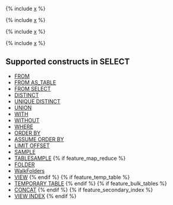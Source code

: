 {% include [x](../_includes/select/calc.md) %}

{% include [x](../_includes/select/execution.md) %}

{% include [x](../_includes/select/column_order.md) %}

{% include [x](../_includes/select/combining_queries.md) %}

## Supported constructs in SELECT

* [FROM](from.md)
* [FROM AS_TABLE](from_as_table.md)
* [FROM SELECT](from_select.md)
* [DISTINCT](distinct.md)
* [UNIQUE DISTINCT](unique_distinct_hints.md)
* [UNION](union.md)
* [WITH](with.md)
* [WITHOUT](without.md)
* [WHERE](where.md)
* [ORDER BY](order_by.md)
* [ASSUME ORDER BY](assume_order_by.md)
* [LIMIT OFFSET](limit_offset.md)
* [SAMPLE](sample.md)
* [TABLESAMPLE](sample.md)
{% if feature_map_reduce %}
* [FOLDER](folder.md)
* [WalkFolders](walk_folders.md)
* [VIEW](view.md)
{% endif %}
{% if feature_temp_table %}
* [TEMPORARY TABLE](temporary_table.md)
{% endif %}
{% if feature_bulk_tables %}
* [CONCAT](concat.md)
{% endif %}
{% if feature_secondary_index %}
* [VIEW INDEX](secondary_index.md)
{% endif %}